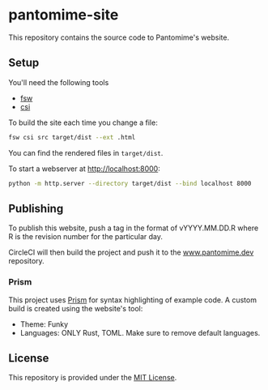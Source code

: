 # pantomime-site

This repository contains the source code to Pantomime's website.

## Setup

You'll need the following tools

* [fsw](https://github.com/longshorej/fsw)
* [csi](https://github.com/longshorej/csi/)

To build the site each time you change a file:

```bash
fsw csi src target/dist --ext .html
```

You can find the rendered files in `target/dist`.

To start a webserver at [http://localhost:8000](http://localhost:8000):

```bash
python -m http.server --directory target/dist --bind localhost 8000
```

## Publishing

To publish this website, push a tag in the format of vYYYY.MM.DD.R where
R is the revision number for the particular day.

CircleCI will then build the project and push it to the www.pantomime.dev
repository.

### Prism

This project uses [Prism](https://prismjs.com) for syntax highlighting of
  example code. A custom build is created using the website's tool:

* Theme: Funky
* Languages: ONLY Rust, TOML. Make sure to remove default languages.

## License

This repository is provided under the [MIT License](LICENSE).
